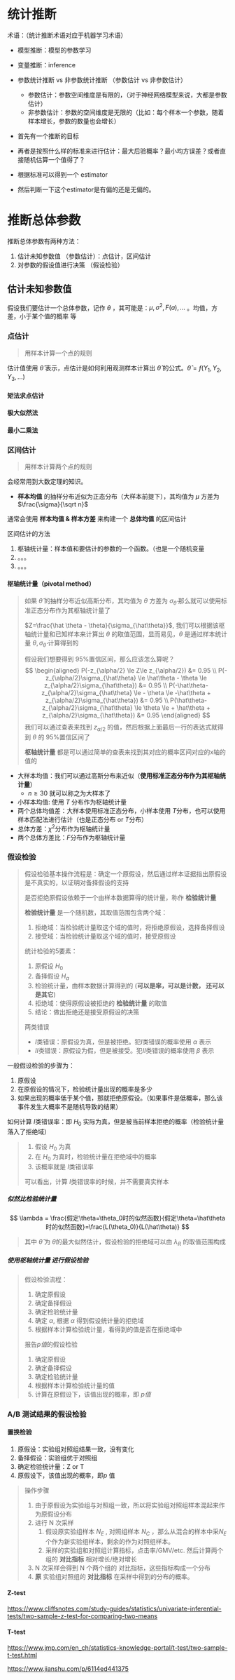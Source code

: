 # 统计推断

术语：（统计推断术语对应于机器学习术语）

* 模型推断：模型的参数学习
* 变量推断：inference
* 参数统计推断 vs 非参数统计推断 （参数估计 vs 非参数估计）
  * 参数估计：参数空间维度是有限的，（对于神经网络模型来说，大都是参数估计）
  * 非参数估计：参数的空间维度是无限的（比如：每个样本一个参数，随着样本增长，参数的数量也会增长）



* 首先有一个推断的目标
* 再者是按照什么样的标准来进行估计：最大后验概率？最小均方误差？或者直接随机估算一个值得了？
* 根据标准可以得到一个 estimator
* 然后判断一下这个estimator是有偏的还是无偏的。



# 推断总体参数

推断总体参数有两种方法：

1. 估计未知参数值 （参数估计）：点估计，区间估计
2. 对参数的假设值进行决策 （假设检验）

## 估计未知参数值

假设我们要估计一个总体参数，记作 $\theta$ ，其可能是：$\mu, \sigma^2, F(a), ...$ 。均值，方差，小于某个值的概率 等

### 点估计

> 用样本计算一个点的规则

估计值使用 $\hat \theta$ 表示，点估计是如何利用观测样本计算出 $\hat \theta$ 的公式。$\hat\theta=f(Y_1, Y_2, Y_3, ...)$ 

#### 矩法求点估计



#### 极大似然法



#### 最小二乘法





### 区间估计

> 用样本计算两个点的规则

会经常用到大数定理的知识。

* **样本均值** 的抽样分布近似为正态分布（大样本前提下），其均值为 $\mu$ 方差为 $\frac{\sigma}{\sqrt n}$

通常会使用 **样本均值 & 样本方差** 来构建一个 **总体均值** 的区间估计



区间估计的方法

1. 枢轴统计量：样本值和要估计的参数的一个函数。（也是一个随机变量
2. 。。。
3. 。。。



#### 枢轴统计量（pivotal method）

> 如果 $\hat\theta$ 的抽样分布近似高斯分布，其均值为 $\theta$ 方差为 $\sigma_{\hat \theta}$ 那么就可以使用标准正态分布作为其枢轴统计量了
>
> $Z=\frac{\hat \theta - \theta}{\sigma_{\hat\theta}}$, 我们可以根据该枢轴统计量和已知样本来计算出 $\theta$ 的取值范围，显而易见，$\theta$ 是通过样本统计量 $\theta, \sigma_{\hat\theta}$ 计算得到的
>
> 假设我们想要得到 95%置信区间，那么应该怎么算呢？
> $$
> \begin{aligned}
> P(-z_{\alpha/2} \le Z\le z_{\alpha/2}) &= 0.95 \\
> P(-z_{\alpha/2}\sigma_{\hat\theta} \le \hat\theta - \theta \le z_{\alpha/2}\sigma_{\hat\theta}) &= 0.95 \\
> P(-\hat\theta-z_{\alpha/2}\sigma_{\hat\theta} \le  - \theta \le -\hat\theta + z_{\alpha/2}\sigma_{\hat\theta}) &= 0.95 \\
> P(\hat\theta-z_{\alpha/2}\sigma_{\hat\theta} \le  \theta \le + \hat\theta + z_{\alpha/2}\sigma_{\hat\theta}) &= 0.95
> \end{aligned}
> $$
> 我们可以通过查表来找到 $z_{\alpha/2}$ 的值，然后根据上面最后一行的表达式就得到 $\theta$ 的 95%置信区间了
>
> **枢轴统计量** 都是可以通过简单的查表来找到其对应的概率区间对应的x轴的值的

* 大样本均值：我们可以通过高斯分布来近似（**使用标准正态分布作为其枢轴统计量**）
  * $n\ge 30$ 就可以称之为大样本了
* 小样本均值: 使用 $T$ 分布作为枢轴统计量
* 两个总体均值差：大样本使用标准正态分布，小样本使用 $T$分布，也可以使用样本匹配法进行估计（也是正态分布 or $T$分布）
* 总体方差：$\chi^2$分布作为枢轴统计量
* 两个总体方差比：$F$分布作为枢轴统计量



### 假设检验

> 假设检验基本操作流程是：确定一个原假设，然后通过样本证据指出原假设是不真实的，以证明对备择假设的支持
>
> 是否拒绝原假设依赖于一个由样本数据算得的统计量，称作 **检验统计量**
>
> **检验统计量** 是一个随机数，其取值范围包含两个域：
>
> 1. 拒绝域：当检验统计量取这个域的值时，将拒绝原假设，选择备择假设
> 2. 接受域：当检验统计量取这个域的值时，接受原假设
>
> 统计检验的5要素：
>
> 1. 原假设 $H_0$
> 2. 备择假设 $H_a$
> 3. 检验统计量，由样本数据计算得到的 (**可以是率，可以是计数， 还可以是其它**)
> 4. 拒绝域：使得原假设被拒绝的 **检验统计量** 的取值
> 5. 结论：做出拒绝还是接受原假设的决策
>
> 两类错误
>
> * $I$类错误：原假设为真，但是被拒绝。犯$I$类错误的概率使用 $\alpha$ 表示
> *  $II$类错误：原假设为假，但是被接受。犯$II$类错误的概率使用 $\beta$ 表示



一般假设检验的步骤为：

1. 原假设
2. 在原假设的情况下，检验统计量出现的概率是多少
3. 如果出现的概率低于某个值，那就拒绝原假设。（如果事件是低概率，那么该事件发生大概率不是随机导致的结果）



如何计算 $I$类错误率：即 $H_0$ 实际为真，但是被当前样本拒绝的概率（检验统计量落入了拒绝域）

> 1. 假设 $H_0$ 为真
> 2. 在 $H_0$ 为真时，检验统计量在拒绝域中的概率
> 3. 该概率就是 $I$类错误率
>
> 可以看出，计算 $I$类错误率的时候，并不需要真实样本



##### 似然比检验统计量

$$
\lambda = \frac{假定\theta=\theta_0时的似然函数}{假定\theta=\hat\theta时的似然函数}=\frac{L(\theta_0)}{L(\hat\theta)}
$$

> 其中 $\hat\theta$ 为 $\theta$的最大似然估计，假设检验的拒绝域可以由 $\lambda_R$ 的取值范围构成



##### 使用枢轴统计量 进行假设检验





> 假设检验流程：
>
> 1. 确定原假设
> 2. 确定备择假设
> 3. 确定检验统计量
> 4. 确定 $\alpha$, 根据 $\alpha$ 得到假设统计量的拒绝域
> 5. 根据样本计算检验统计量，看得到的值是否在拒绝域中
>
> 报告$p值$的假设检验
>
> 1. 确定原假设
> 2. 确定备择假设
> 3. 确定检验统计量
> 4. 根据样本计算检验统计量的值
> 5. 计算在原假设下，该值出现的概率，即 $p值$



### A/B 测试结果的假设检验

#### 置换检验

1. 原假设：实验组对照组结果一致，没有变化
2. 备择假设：实验组优于对照组
3. 确定检验统计量：Z or T
4. 原假设下，该值出现的概率，即$p$ 值

> 操作步骤
>
> 1. 由于原假设为实验组与对照组一致，所以将实验组对照组样本混起来作为原假设分布
> 2. 进行 N 次采样
>    1. 假设原实验组样本 $N_E$ , 对照组样本 $N_C$ ，那么从混合的样本中采$N_E$ 个作为新实验组样本，剩余的作为对照组样本。
>    2. 采样的实验组和对照组计算指标，点击率/GMV/etc. 然后计算两个组的 **对比指标** 相对增长/绝对增长
> 3. N 次采样会得到 N 个两个组的 对比指标，这些指标构成一个分布
> 4. **原** 实验组对照组的 **对比指标** 在采样中得到的分布的概率。



#### Z-test

https://www.cliffsnotes.com/study-guides/statistics/univariate-inferential-tests/two-sample-z-test-for-comparing-two-means



#### T-test

https://www.jmp.com/en_ch/statistics-knowledge-portal/t-test/two-sample-t-test.html



https://www.jianshu.com/p/6114ed441375
